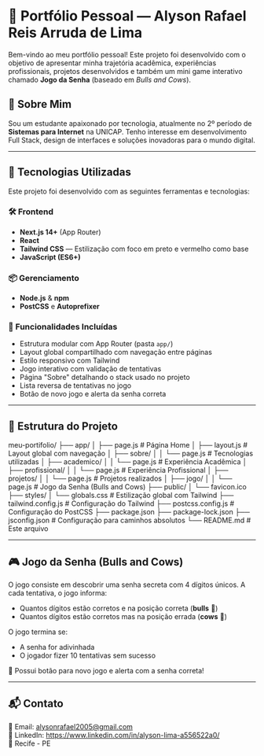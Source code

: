 # 💼 Portfólio Pessoal — Alyson Rafael Reis Arruda de Lima

Bem-vindo ao meu portfólio pessoal! Este projeto foi desenvolvido com o objetivo de apresentar minha trajetória acadêmica, experiências profissionais, projetos desenvolvidos e também um mini game interativo chamado **Jogo da Senha** (baseado em *Bulls and Cows*).

## 🧠 Sobre Mim

Sou um estudante apaixonado por tecnologia, atualmente no 2º período de **Sistemas para Internet** na UNICAP. Tenho interesse em desenvolvimento Full Stack, design de interfaces e soluções inovadoras para o mundo digital.

---

## 🚀 Tecnologias Utilizadas

Este projeto foi desenvolvido com as seguintes ferramentas e tecnologias:

### 🛠️ Frontend
- **Next.js 14+** (App Router)
- **React**
- **Tailwind CSS** — Estilização com foco em preto e vermelho como base
- **JavaScript (ES6+)**

### 📦 Gerenciamento
- **Node.js** & **npm**
- **PostCSS** e **Autoprefixer**

### 🧪 Funcionalidades Incluídas
- Estrutura modular com App Router (pasta `app/`)
- Layout global compartilhado com navegação entre páginas
- Estilo responsivo com Tailwind
- Jogo interativo com validação de tentativas
- Página "Sobre" detalhando o stack usado no projeto
- Lista reversa de tentativas no jogo
- Botão de novo jogo e alerta da senha correta

---

## 📁 Estrutura do Projeto
 meu-portifolio/
├── app/
│ ├── page.js # Página Home
│ ├── layout.js # Layout global com navegação
│ ├── sobre/
│ │ └── page.js # Tecnologias utilizadas
│ ├── academico/
│ │ └── page.js # Experiência Acadêmica
│ ├── profissional/
│ │ └── page.js # Experiência Profissional
│ ├── projetos/
│ │ └── page.js # Projetos realizados
│ ├── jogo/
│ │ └── page.js # Jogo da Senha (Bulls and Cows)
├── public/
│ └── favicon.ico
├── styles/
│ └── globals.css # Estilização global com Tailwind
├── tailwind.config.js # Configuração do Tailwind
├── postcss.config.js # Configuração do PostCSS
├── package.json
├── package-lock.json
├── jsconfig.json # Configuração para caminhos absolutos
└── README.md # Este arquivo

---

## 🎮 Jogo da Senha (Bulls and Cows)

O jogo consiste em descobrir uma senha secreta com 4 dígitos únicos. A cada tentativa, o jogo informa:

- Quantos dígitos estão corretos e na posição correta (**bulls** 🐂)
- Quantos dígitos estão corretos mas na posição errada (**cows** 🐄)

O jogo termina se:
- A senha for adivinhada
- O jogador fizer 10 tentativas sem sucesso

🔄 Possui botão para novo jogo e alerta com a senha correta!

---

## 📬 Contato

📧 Email: [alysonrafael2005@gmail.com](mailto:alysonrafael2005@gmail.com)  
💼 LinkedIn: https://www.linkedin.com/in/alyson-lima-a556522a0/  
📍 Recife - PE
